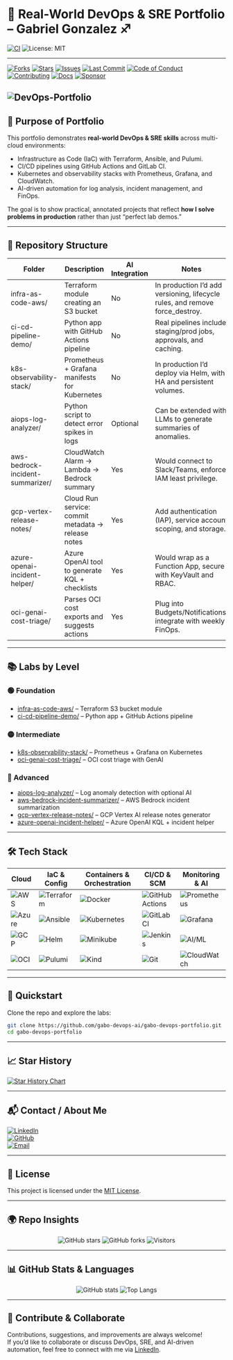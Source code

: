 # 🚀 Real-World DevOps & SRE Portfolio – Gabriel Gonzalez ♐

[![CI](https://github.com/gabo-devops-ai/gabo-devops-portfolio/actions/workflows/ci.yml/badge.svg)](https://github.com/gabo-devops-ai/gabo-devops-portfolio/actions)
![License: MIT](https://img.shields.io/badge/License-MIT-green.svg)

---
[![Forks][forks-shield]][forks-url]
[![Stars][stars-shield]][stars-url]
[![Issues][issues-shield]][issues-url]
[![Last Commit][commit-shield]][commit-url]
[![Code of Conduct][coc-shield]][coc-url]
[![Contributing][contrib-shield]][contrib-url]
[![Docs][docs-shield]][docs-url]
[![Sponsor][sponsor-shield]][sponsor-url]
<!-- MARKDOWN LINKS & IMAGES -->

[forks-shield]: https://img.shields.io/github/forks/gabo-devops-ai/gabo-devops-portfolio?style=for-the-badge&logo=github&logoColor=white&color=orange
[forks-url]: https://github.com/gabo-devops-ai/gabo-devops-portfolio/network/members

[stars-shield]: https://img.shields.io/github/stars/gabo-devops-ai/gabo-devops-portfolio.svg?style=for-the-badge&logo=github&logoColor=white&color=brightgreen
[stars-url]: https://github.com/gabo-devops-ai/gabo-devops-portfolio/stargazers

[issues-shield]: https://img.shields.io/github/issues/gabo-devops-ai/gabo-devops-portfolio?style=for-the-badge&logo=github&logoColor=white&color=blue
[issues-url]: https://github.com/gabo-devops-ai/gabo-devops-portfolio/issues

[commit-shield]: https://img.shields.io/github/last-commit/gabo-devops-ai/gabo-devops-portfolio?style=for-the-badge&logo=git&logoColor=white&color=ff69b4
[commit-url]: https://github.com/gabo-devops-ai/gabo-devops-portfolio/commits/save

[coc-shield]: https://img.shields.io/badge/Code%20of%20Conduct-Enforced-blueviolet?style=for-the-badge&logo=handshake&logoColor=white
[coc-url]: https://github.com/gabo-devops-ai/gabo-devops-portfolio/blob/main/CODE_OF_CONDUCT.md

[contrib-shield]: https://img.shields.io/badge/Contributions-Welcome-ff69b4?style=for-the-badge&logo=gitbook&logoColor=white
[contrib-url]: https://github.com/gabo-devops-ai/gabo-devops-portfolio/blob/main/CONTRIBUTING.md

[docs-shield]: https://img.shields.io/badge/Docs-MkDocs%20Material-informational?style=for-the-badge&logo=readthedocs&logoColor=white
[docs-url]: https://gabo-devops-ai.github.io/gabo-devops-portfolio/

[sponsor-shield]: https://img.shields.io/badge/Buy%20Me%20a%20Coffee-Support-yellow?style=for-the-badge&logo=buymeacoffee&logoColor=white
[sponsor-url]: https://buymeacoffee.com/gabo1985ca


![DevOps-Portfolio](https://divinosoft.ca/portfolio-devops-ai.png)
---

## 🎯 Purpose of Portfolio

This portfolio demonstrates **real-world DevOps & SRE skills** across multi-cloud environments:  
- Infrastructure as Code (IaC) with Terraform, Ansible, and Pulumi.  
- CI/CD pipelines using GitHub Actions and GitLab CI.  
- Kubernetes and observability stacks with Prometheus, Grafana, and CloudWatch.  
- AI-driven automation for log analysis, incident management, and FinOps.  

The goal is to show practical, annotated projects that reflect **how I solve problems in production** rather than just “perfect lab demos.”

---

## 📂 Repository Structure

| Folder                          | Description                                  | AI Integration | Notes                                                                 |
|---------------------------------|----------------------------------------------|----------------|----------------------------------------------------------------------|
| infra-as-code-aws/              | Terraform module creating an S3 bucket       | No             | In production I’d add versioning, lifecycle rules, and remove force_destroy. |
| ci-cd-pipeline-demo/            | Python app with GitHub Actions pipeline      | No             | Real pipelines include staging/prod jobs, approvals, and caching.    |
| k8s-observability-stack/        | Prometheus + Grafana manifests for Kubernetes| No             | In production I’d deploy via Helm, with HA and persistent volumes.   |
| aiops-log-analyzer/             | Python script to detect error spikes in logs | Optional       | Can be extended with LLMs to generate summaries of anomalies.        |
| aws-bedrock-incident-summarizer/| CloudWatch Alarm → Lambda → Bedrock summary  | Yes            | Would connect to Slack/Teams, enforce IAM least privilege.           |
| gcp-vertex-release-notes/       | Cloud Run service: commit metadata → release notes | Yes        | Add authentication (IAP), service account scoping, and storage.     |
| azure-openai-incident-helper/   | Azure OpenAI tool to generate KQL + checklists| Yes           | Would wrap as a Function App, secure with KeyVault and RBAC.         |
| oci-genai-cost-triage/          | Parses OCI cost exports and suggests actions | Yes            | Plug into Budgets/Notifications, integrate with weekly FinOps.       |

---

## 📚 Labs by Level

### 🟢 Foundation
- [infra-as-code-aws/](infra-as-code-aws/) – Terraform S3 bucket module  
- [ci-cd-pipeline-demo/](ci-cd-pipeline-demo/) – Python app + GitHub Actions pipeline  

### 🟡 Intermediate
- [k8s-observability-stack/](k8s-observability-stack/) – Prometheus + Grafana on Kubernetes  
- [oci-genai-cost-triage/](oci-genai-cost-triage/) – OCI cost triage with GenAI  

### 🔴 Advanced
- [aiops-log-analyzer/](aiops-log-analyzer/) – Log anomaly detection with optional AI  
- [aws-bedrock-incident-summarizer/](aws-bedrock-incident-summarizer/) – AWS Bedrock incident summarization  
- [gcp-vertex-release-notes/](gcp-vertex-release-notes/) – GCP Vertex AI release notes generator  
- [azure-openai-incident-helper/](azure-openai-incident-helper/) – Azure OpenAI KQL + incident helper  

---

## 🛠️ Tech Stack

| Cloud | IaC & Config | Containers & Orchestration | CI/CD & SCM | Monitoring & AI |
|-------|--------------|-----------------------------|--------------|-----------------|
| ![AWS](https://img.shields.io/badge/AWS-232F3E?style=for-the-badge&logo=amazon-aws&logoColor=white) | ![Terraform](https://img.shields.io/badge/Terraform-7B42BC?style=for-the-badge&logo=terraform&logoColor=white) | ![Docker](https://img.shields.io/badge/Docker-2496ED?style=for-the-badge&logo=docker&logoColor=white) | ![GitHub Actions](https://img.shields.io/badge/GitHub_Actions-2088FF?style=for-the-badge&logo=githubactions&logoColor=white) | ![Prometheus](https://img.shields.io/badge/Prometheus-E6522C?style=for-the-badge&logo=prometheus&logoColor=white) |
| ![Azure](https://img.shields.io/badge/Azure-0078D4?style=for-the-badge&logo=microsoft-azure&logoColor=white) | ![Ansible](https://img.shields.io/badge/Ansible-EE0000?style=for-the-badge&logo=ansible&logoColor=white) | ![Kubernetes](https://img.shields.io/badge/Kubernetes-326CE5?style=for-the-badge&logo=kubernetes&logoColor=white) | ![GitLab CI](https://img.shields.io/badge/GitLab_CI-FC6D26?style=for-the-badge&logo=gitlab&logoColor=white) | ![Grafana](https://img.shields.io/badge/Grafana-F46800?style=for-the-badge&logo=grafana&logoColor=white) |
| ![GCP](https://img.shields.io/badge/GCP-4285F4?style=for-the-badge&logo=google-cloud&logoColor=white) | ![Helm](https://img.shields.io/badge/Helm-0F1689?style=for-the-badge&logo=helm&logoColor=white) | ![Minikube](https://img.shields.io/badge/Minikube-00ADD8?style=for-the-badge&logo=kubernetes&logoColor=white) | ![Jenkins](https://img.shields.io/badge/Jenkins-D24939?style=for-the-badge&logo=jenkins&logoColor=white) | ![AI/ML](https://img.shields.io/badge/AI%2FML-BB4CFC?style=for-the-badge&logo=OpenAI&logoColor=white) |
| ![OCI](https://img.shields.io/badge/Oracle_Cloud-F80000?style=for-the-badge&logo=oracle&logoColor=white) | ![Pulumi](https://img.shields.io/badge/Pulumi-512BD4?style=for-the-badge&logo=pulumi&logoColor=white) | ![Kind](https://img.shields.io/badge/Kind-FFD700?style=for-the-badge&logo=kubernetes&logoColor=black) | ![Git](https://img.shields.io/badge/Git-F05032?style=for-the-badge&logo=git&logoColor=white) | ![CloudWatch](https://img.shields.io/badge/CloudWatch-FF4F8B?style=for-the-badge&logo=amazon-cloudwatch&logoColor=white) |

---
## 🚀 Quickstart

Clone the repo and explore the labs:

```bash
git clone https://github.com/gabo-devops-ai/gabo-devops-portfolio.git
cd gabo-devops-portfolio
```

---

## 📈 Star History

[![Star History Chart](https://api.star-history.com/svg?repos=gabo-devops-ai/gabo-devops-portfolio&type=Date)](https://www.star-history.com/#gabo-devops-ai/gabo-devops-portfolio&Date)

---

## 📬 Contact / About Me

[![LinkedIn](https://img.shields.io/badge/LinkedIn-Profile-blue?logo=linkedin)](https://www.linkedin.com/in/gabriel-gonzalez-montero)  
[![GitHub](https://img.shields.io/badge/GitHub-gabo--devops--ai-black?logo=github)](https://github.com/gabo-devops-ai)  
[![Email](https://img.shields.io/badge/Email-gabo.1985@gmail.com-red?logo=gmail&logoColor=white)](mailto:gabo.1985@gmail.com)

---

## 📜 License

This project is licensed under the [MIT License](LICENSE).  

---

## 🌍 Repo Insights

<p align="center">
  <img src="https://img.shields.io/github/stars/gabo-devops-ai/gabo-devops-portfolio?style=social" alt="GitHub stars"/>
  <img src="https://img.shields.io/github/forks/gabo-devops-ai/gabo-devops-portfolio?style=social" alt="GitHub forks"/>
  <img src="https://visitor-badge.laobi.icu/badge?page_id=gabo-devops-ai.gabo-devops-portfolio" alt="Visitors"/>
</p>

---

## 📊 GitHub Stats & Languages

<p align="center">
  <img src="https://github-readme-stats.vercel.app/api?username=gabo-devops-ai&show_icons=true&theme=tokyonight" alt="GitHub stats"/>
  <img src="https://github-readme-stats.vercel.app/api/top-langs/?username=gabo-devops-ai&layout=compact&theme=tokyonight" alt="Top Langs"/>
</p>

---

## 🤝 Contribute & Collaborate

Contributions, suggestions, and improvements are always welcome!  
If you’d like to collaborate or discuss DevOps, SRE, and AI-driven automation, feel free to connect with me via [LinkedIn](https://www.linkedin.com/in/gabriel-gonzalez-montero).

